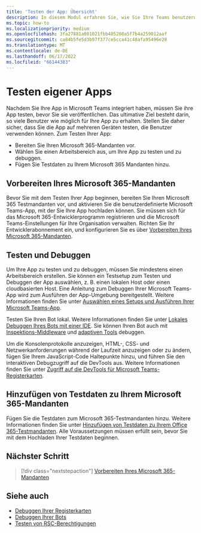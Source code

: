 ```yaml
---
title: 'Testen der App: Übersicht'
description: In diesem Modul erfahren Sie, wie Sie Ihre Teams benutzerdefinierte App in Microsoft 365 testen und debuggen und Testdaten zu Ihrem Microsoft 365 Mandanten hinzufügen.
ms.topic: how-to
ms.localizationpriority: medium
ms.openlocfilehash: 3fa27881a081021fbb405208a5f7b4a259012aaf
ms.sourcegitcommit: ca84b5fe5d3b97f377ce5cca41c48afa95496e28
ms.translationtype: MT
ms.contentlocale: de-DE
ms.lasthandoff: 06/17/2022
ms.locfileid: "66144383"
---
```

# <a name="test-your-app"></a>Testen eigener Apps

Nachdem Sie Ihre App in Microsoft Teams integriert haben, müssen Sie ihre App testen, bevor Sie sie veröffentlichen. Das ultimative Ziel besteht darin, so viele Benutzer wie möglich für Ihre App zu erhalten. Stellen Sie daher sicher, dass Sie die App auf mehreren Geräten testen, die Benutzer verwenden können. Zum Testen Ihrer App:

* Bereiten Sie Ihren Microsoft 365-Mandanten vor.
* Wählen Sie einen Arbeitsbereich aus, um Ihre App zu testen und zu debuggen.
* Fügen Sie Testdaten zu Ihrem Microsoft 365 Mandanten hinzu.

## <a name="prepare-your-microsoft-365-tenant"></a>Vorbereiten Ihres Microsoft 365-Mandanten

Bevor Sie mit dem Testen Ihrer App beginnen, bereiten Sie Ihren Microsoft 365 Testmandanten vor, und aktivieren Sie die benutzerdefinierte Microsoft Teams-App, mit der Sie Ihre App hochladen können. Sie müssen sich für das Microsoft 365-Entwicklerprogramm registrieren und die Microsoft Teams-Einstellungen für Ihre Organisation verwalten. Richten Sie Ihr Entwicklerabonnement ein, und konfigurieren Sie es über [Vorbereiten Ihres Microsoft 365-Mandanten](~/concepts/build-and-test/prepare-your-o365-tenant.md).

## <a name="test-and-debug"></a>Testen und Debuggen

Um Ihre App zu testen und zu debuggen, müssen Sie mindestens einen Arbeitsbereich erstellen. Sie können ein Testsetup zum Testen und Debuggen der App auswählen, z. B. einen lokalen Host oder einen cloudbasierten Host. Eine Anleitung zum Debuggen Ihrer Microsoft Teams-App wird zum Ausführen der App-Umgebung bereitgestellt. Weitere Informationen finden Sie unter [Auswählen eines Setups und Ausführen Ihrer Microsoft Teams-App](~/concepts/build-and-test/debug.md).

Testen Sie Ihren Bot lokal. Weitere Informationen finden Sie unter [Lokales Debuggen Ihres Bots mit einer IDE](~/bots/how-to/debug/locally-with-an-ide.md). Sie können Ihren Bot auch mit [Inspektions-Middleware](/azure/bot-service/bot-service-debug-inspection-middleware?view=azure-bot-service-4.0&tabs=csharp&preserve-view=true) und [adaptiven Tools](/azure/bot-service/bot-service-debug-adaptive-tools?view=azure-bot-service-4.0&preserve-view=true) debuggen.

Um die Konsolenprotokolle anzuzeigen, HTML-, CSS- und Netzwerkanforderungen während der Laufzeit anzuzeigen oder zu ändern, fügen Sie Ihrem JavaScript-Code Haltepunkte hinzu, und führen Sie den interaktiven Debugzugriff auf die DevTools aus. Weitere Informationen finden Sie unter [Zugriff auf die DevTools für Microsoft Teams-Registerkarten](~/tabs/how-to/developer-tools.md).

## <a name="add-test-data-to-your-microsoft-365-tenant"></a>Hinzufügen von Testdaten zu Ihrem Microsoft 365-Mandanten

Fügen Sie die Testdaten zum Microsoft 365-Testmandanten hinzu. Weitere Informationen finden Sie unter [Hinzufügen von Testdaten zu Ihrem Office 365-Testmandanten](~/concepts/build-and-test/test-data.md). Alle Voraussetzungen müssen erfüllt sein, bevor Sie mit dem Hochladen Ihrer Testdaten beginnen.

## <a name="next-step"></a>Nächster Schritt

> [!div class="nextstepaction"]
> [Vorbereiten Ihres Microsoft 365-Mandanten](~/concepts/build-and-test/prepare-your-o365-tenant.md)

## <a name="see-also"></a>Siehe auch

* [Debuggen Ihrer Registerkarten](~/tabs/how-to/developer-tools.md)
* [Debuggen Ihrer Bots](~/bots/how-to/debug/locally-with-an-ide.md)
* [Testen von RSC-Berechtigungen](~/graph-api/rsc/test-resource-specific-consent.md)
